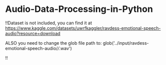 # Audio-Data-Processing-in-Python

!!Dataset is not included, you can find it at https://www.kaggle.com/datasets/uwrfkaggler/ravdess-emotional-speech-audio?resource=download

ALSO you need to change the glob file path to: glob('../input/ravdess-emotional-speech-audio/*/*.wav')

!!
